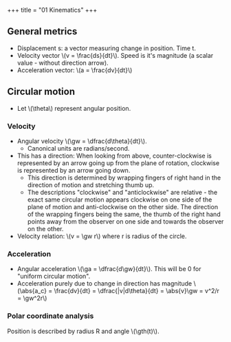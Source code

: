 +++
title = "01 Kinematics"
+++

## General metrics
- Displacement s: a vector measuring change in position. Time t. 
- Velocity vector \\(v = \frac{ds}{dt}\\). Speed is it's magnitude (a scalar value - without direction arrow).
- Acceleration vector: \\(a = \frac{dv}{dt}\\) 

## Circular motion
- Let \\(\theta\\) represent angular position.

### Velocity
- Angular velocity \\(\gw = \dfrac{d\theta}{dt}\\).
  - Canonical units are radians/second.
- This has a direction: When looking from above, counter-clockwise is represented by an arrow going up from the plane of rotation, clockwise is represented by an arrow going down.
  - This direction is determined by wrapping fingers of right hand in the direction of motion and stretching thumb up.
  - The descriptions "clockwise" and "anticlockwise" are relative - the exact same circular motion appears clockwise on one side of the plane of motion and anti-clockwise on the other side. The direction of the wrapping fingers being the same, the thumb of the right hand points away from the observer on one side and towards the observer on the other.
- Velocity relation: \\(v = \gw r\\) where r is radius of the circle.

### Acceleration
- Angular acceleration \\(\ga = \dfrac{d\gw}{dt}\\). This will be 0 for "uniform circular motion".
- Acceleration purely due to change in direction has magnitude \\(\abs{a_c} = \frac{dv}{dt} = \dfrac{|v|d\theta}{dt} = \abs{v}\gw = v^2/r = \gw^2r\\)

### Polar coordinate analysis
Position is described by radius R and angle \\(\gth(t)\\).